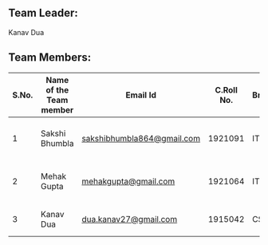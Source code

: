## Team Leader:

Kanav Dua


## Team Members:

|**S.No.** | **Name of the Team member** | **Email Id** |**C.Roll No.** | **Branch** | **Area of Interest** | **Link of git repository** | 
|-------|------------|--------------|----------|----------|---------|-----|
| 1 | Sakshi Bhumbla | sakshibhumbla864@gmail.com | 1921091 |  IT | Web Development and  programming | [Sakshi Bhumbla](https://github.com/sakshi9729) |
| 2 | Mehak Gupta | mehakgupta@gmail.com |1921064 | IT | Web Development and programming | [Mehak Gupta](https://github.com/mehak13) |
| 3 | Kanav Dua | dua.kanav27@gmail.com |1915042 | CSE | Programming and Problem Solving | [Kanav Dua](https://github.com/kanavdua) | 



